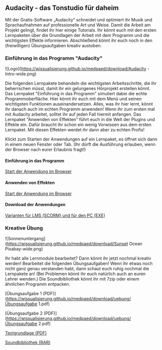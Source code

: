 ## Audacity - das Tonstudio für daheim

Mit der Gratis-Software „Audacity“ schneidet und optimiert ihr Musik und Sprachaufnahmen auf professionelle Art und Weise. Damit die Arbeit am Projekt gelingt, findet ihr hier einige Tutorials. Ihr könnt euch mit den ersten Lernpaketen über die Grundlagen der Arbeit mit dem Programm und die wichtigsten Effekte informieren. Abschließend könnt ihr euch noch in den (freiwilligen) Übungsaufgaben kreativ austoben.

### Einführung in das Programm "Audacity"

![Logo](https://wissualisierung.github.io/medpaed/download/Audacity - Intro-wide.png)

Die folgenden Lernpakete behandeln die wichtigsten Arbeitsschritte, die ihr beherrschen müsst, damit ihr ein gelungenes Hörprojekt erstellen könnt. Das Lernpaket "Einführung in das Programm" simuliert dabei die echte Programmoberfläche. Hier könnt ihr euch mit dem Menü und seinen wichtigsten Funktionen auseinandersetzen. Alles, was ihr hier lernt, könnt ihr danach auch im echten Programm anwenden! Wenn ihr zum ersten mal mit Audacity arbeitet, solltet ihr auf jeden Fall hiermit anfangen. Das Lernpaket "Anwenden von Effekten" führt euch in die Welt der Plugins und Effekte ein. Dafür braucht ihr schon ein wenig Vorwissen aus dem ersten Lernpaket. Mit diesen Effekten werdet ihr dann aber zu echten Profis!

Klickt zum Starten der Anwendungen auf ein Lernpaket, es öffnet sich dann in einem neuen Fenster oder Tab. (Ihr dürft die Ausführung erlauben, wenn der Browser nach eurer Erlaubnis fragt!)

#### Einführung in das Programm 

[Start der Anwendung im Browser](https://wissualisierung.github.io/medpaed/download/html5-audacity/story.html)

#### Anwenden von Effekten

[Start der Anwendung im Browser](https://wissualisierung.github.io/medpaed/download/html5-effekte/index.html)

#### Download der Anwendungen

[Varianten für LMS (SCORM) und für den PC (EXE)](https://www.magentacloud.de/share/fuaas0h-gu)

### Kreative Übung

![Sonnenuntergang](https://wissualisierung.github.io/medpaed/download/Sunset Ocean Pixabay-wide.png)

Ihr habt alle Lernmodule bearbeitet? Dann könnt ihr jetzt nochmal kreativ werden! Bearbeitet die folgenden Übungsaufgaben! Wenn ihr etwas noch nicht ganz genau verstanden habt, dann schaut euch ruhig nochmal die Lernpakete an! (Bei Problemen könnt ihr euch natürlich auch an euren Lehrer wenden.) Die Soundbibliothek könnt ihr mit 7zip oder einem ähnlichen Programm entpacken. 

[Übungsaufgabe 1 (PDF)](https://wissualisierung.github.io/medpaed/download/uebung/Übungsaufgabe 1.pdf)

[Übungsaufgabe 2 (PDF)](https://wissualisierung.github.io/medpaed/download/uebung/Übungsaufgabe 2.pdf)

[Textgrundlage (PDF)](https://wissualisierung.github.io/medpaed/download/uebung/Textgrundlage.pdf)

[Soundbibliothek (RAR)](https://wissualisierung.github.io/medpaed/download/uebung/soundbibliothek-cc0.rar)
